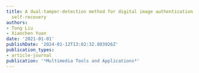 ```yaml
---
title: A dual-tamper-detection method for digital image authentication and content
  self-recovery
authors:
- Tong Liu
- Xiaochen Yuan
date: '2021-01-01'
publishDate: '2024-01-12T13:02:32.803926Z'
publication_types:
- article-journal
publication: '*Multimedia Tools and Applications*'
---
```

